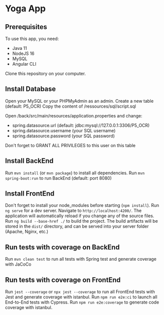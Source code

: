 # Yoga App

## Prerequisites

To use this app, you need:

* Java 11
* NodeJS 16
* MySQL
* Angular CLI

Clone this repository on your computer.

## Install Database

Open your MySQL or your PHPMyAdmin as an admin.
Create a new table (default: P5_OCR)
Copy the content of /ressources/sql/script.sql

Open /back/src/main/resources/application.properties and change:
* spring.datasource.url (default: jdbc:mysql://127.0.0.1:3306/P5_OCR)
* spring.datasource.username (your SQL username)
* spring.datasource.password (your SQL password)

Don't forget to GRANT ALL PRIVILEGES to this user on this table

## Install BackEnd

Run `mvn install` (or `mvn package`) to install all dependencies.
Run `mvn spring-boot:run` to run BackEnd (default: port 8080)

## Install FrontEnd

Don't forget to install your node_modules before starting (`npm install`).
Run `ng serve` for a dev server. Navigate to `http://localhost:4200/`. The application will automatically reload if you change any of the source files.
Run `ng build --base-href ./` to build the project. The build artifacts will be stored in the `dist/` directory, and can be served into your server folder (Apache, Nginx, etc.)

## Run tests with coverage on BackEnd

Run `mvn clean test` to run all tests with Spring test and generate coverage with JaCoCo

## Run tests with coverage on FrontEnd

Run `jest --coverage` or `npx jest --coverage` to run all FrontEnd tests with Jest and generate coverage with istanbul.
Run `npm run e2e:ci` to launch all End-to-End tests with Cypress.
Run `npm run e2e:coverage` to generate code coverage with istanbul.